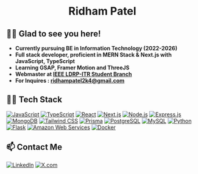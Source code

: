 <h1 align="center">Ridham Patel</h1>

## 👋🏻 Glad to see you here!

<p>

  <ul>
    <li><strong>Currently pursuing BE in Information Technology (2022-2026)</strong></li>
    <li><strong>Full stack developer, proficient in MERN Stack & Next.js with JavaScript, TypeScript</strong></li>
    <li><strong>Learning GSAP, Framer Motion and ThreeJS</strong></li>
    <li><strong>Webmaster at <a href="https://ieee-ldrpitr-sb.vercel.app/">IEEE LDRP-ITR Student Branch</a></strong></li>
     <li><strong>For Inquires : <a href="mailto:ridhampatel2k4@gmail.com"> ridhampatel2k4@gmail.com </a></strong></li>
  </ul>


## 👨‍💻 Tech Stack

<p>
  <a href="https://developer.mozilla.org/en-US/docs/Web/JavaScript"><img src="https://img.shields.io/badge/-JavaScript-000000?style=flat&logo=javascript" alt="JavaScript"></a>
  <a href="https://www.typescriptlang.org/"><img src="https://img.shields.io/badge/-TypeScript-000000?style=flat&logo=typescript" alt="TypeScript"></a>
  <a href="https://reactjs.org/"><img src="https://img.shields.io/badge/-React-000000?style=flat&logo=react" alt="React"></a>
  <a href="https://nextjs.org/"><img src="https://img.shields.io/badge/-Next.js-000000?style=flat&logo=next.js" alt="Next.js"></a>
  <a href="https://nodejs.org/"><img src="https://img.shields.io/badge/-Node.js-000000?style=flat&logo=node.js" alt="Node.js"></a>
  <a href="https://expressjs.com/"><img src="https://img.shields.io/badge/-Express.js-000000?style=flat&logo=express" alt="Express.js"></a>
  <a href="https://www.mongodb.com/"><img src="https://img.shields.io/badge/-MongoDB-000000?style=flat&logo=mongodb" alt="MongoDB"></a>
  <a href="https://tailwindcss.com/"><img src="https://img.shields.io/badge/-Tailwind CSS-000000?style=flat&logo=tailwind-css" alt="Tailwind CSS"></a>
  <a href="https://www.prisma.io/"><img src="https://img.shields.io/badge/-Prisma-000000?style=flat&logo=prisma" alt="Prisma"></a>
  <a href="https://www.postgresql.org/"><img src="https://img.shields.io/badge/-PostgreSQL-000000?style=flat&logo=postgresql" alt="PostgreSQL"></a>
  <a href="https://www.mysql.com/"><img src="https://img.shields.io/badge/-MySQL-000000?style=flat&logo=mysql" alt="MySQL"></a>
  <a href="https://www.python.org/"><img src="https://img.shields.io/badge/-Python-000000?style=flat&logo=python" alt="Python"></a>
  <a href="https://flask.palletsprojects.com/"><img src="https://img.shields.io/badge/-Flask-000000?style=flat&logo=flask" alt="Flask"></a>
  <a href="https://aws.amazon.com/"><img src="https://img.shields.io/badge/AWS-000000?style=flat&logo=Amazon Web Services" alt="Amazon Web Services"></a>
  <a href="https://www.docker.com/"><img src="https://img.shields.io/badge/-Docker-000000?style=flat&logo=docker" alt="Docker"></a>
</p>

## 📫 Contact Me

<p>
  <a href="https://www.linkedin.com/in/ridhampatel2k4"><img src="https://img.shields.io/badge/-000000?style=flat&logo=linkedin" alt="LinkedIn"></a>
  <a href="https://x.com/ridhampatel2k4"><img src="https://img.shields.io/badge/-000000?style=flat&logo=x&logoColor=white" alt="X.com"></a>
</p>
